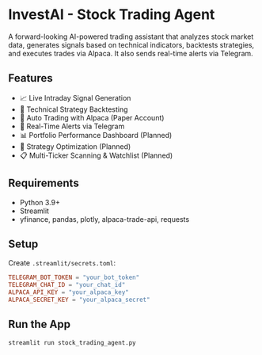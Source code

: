 # InvestAI - Stock Trading Agent

A forward-looking AI-powered trading assistant that analyzes stock market data, generates signals based on technical indicators, backtests strategies, and executes trades via Alpaca. It also sends real-time alerts via Telegram.

## Features

- 📈 Live Intraday Signal Generation
- 🧠 Technical Strategy Backtesting
- 🤖 Auto Trading with Alpaca (Paper Account)
- 🔔 Real-Time Alerts via Telegram
- 📊 Portfolio Performance Dashboard (Planned)
- 🧪 Strategy Optimization (Planned)
- 📋 Multi-Ticker Scanning & Watchlist (Planned)

## Requirements

- Python 3.9+
- Streamlit
- yfinance, pandas, plotly, alpaca-trade-api, requests

## Setup

Create `.streamlit/secrets.toml`:

```toml
TELEGRAM_BOT_TOKEN = "your_bot_token"
TELEGRAM_CHAT_ID = "your_chat_id"
ALPACA_API_KEY = "your_alpaca_key"
ALPACA_SECRET_KEY = "your_alpaca_secret"
```

## Run the App

```bash
streamlit run stock_trading_agent.py
```
